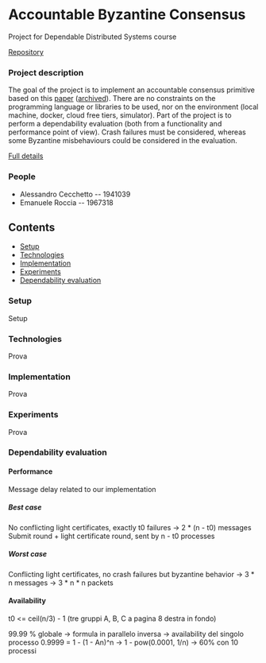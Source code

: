 # Accountable Byzantine Consensus
Project for Dependable Distributed Systems course

[Repository](https://github.com/Hackfront-ITA/dds-project)

### Project description
The goal of the project is to implement an accountable consensus primitive based on this [paper](https://doi.org/10.1016/j.jpdc.2023.104743) ([archived](./docs/paper.pdf)).
There are no constraints on the programming language or libraries to be used, nor on the environment (local machine, docker, cloud free tiers, simulator).
Part of the project is to perform a dependability evaluation (both from a functionality and performance point of view).
Crash failures must be considered, whereas some Byzantine misbehaviours could be
considered in the evaluation.

[Full details](./docs/request.pdf)

### People
- Alessandro Cecchetto -- 1941039
- Emanuele Roccia -- 1967318

## Contents
- [Setup](#setup)
- [Technologies](#technologies)
- [Implementation](#implementation)
- [Experiments](#experiments)
- [Dependability evaluation](#dependability-evaluation)

### Setup

Setup

### Technologies

Prova

### Implementation

Prova

### Experiments

Prova

### Dependability evaluation

#### Performance

Message delay related to our implementation

##### Best case

No conflicting light certificates, exactly t0 failures -> 2 * (n - t0) messages
Submit round + light certificate round, sent by n - t0 processes

##### Worst case

Conflicting light certificates, no crash failures but byzantine behavior -> 3 * n messages -> 3 * n * n packets

#### Availability

t0 <= ceil(n/3) - 1 (tre gruppi A, B, C a pagina 8 destra in fondo)

99.99 % globale -> formula in parallelo inversa -> availability del singolo processo
0.9999 = 1 - (1 - An)^n -> 1 - pow(0.0001, 1/n) -> 60% con 10 processi
